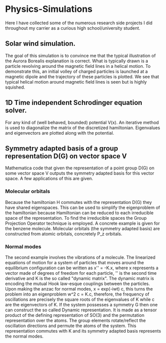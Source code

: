 # Physics-Simulations
Here I have collected some of the numerous research side projects I did throughout my carrier as a curious high school/university student.

## Solar wind simulation.

The goal of this simulation is to convince me that the typical illustration of the Aurora Borealis explanation is correct. What is typically drawn is a particle revolving around the magnetic field lines in a helical motion. To demonstrate this, an initial volley of charged particles is launched at a magnetic dipole and the trajectory of these particles is plotted. We see that typical helical motion around magnetic field lines is seen but is highly squished.

## 1D Time independent Schrodinger equation solver.
For any kind of (well behaved, bounded) potential V(x). An iterative method is used to diagonalize the matrix of the discretized hamiltonian. Eigenvalues and eigenvectors are plotted along with the potential.

## Symmetry adapted basis of a group representation D(G) on vector space V
Mathematica code that given the representation of a point group D(G) on some vector space V outputs the symmetry adapted basis for this vector space. A few applications of this are given.
### Molecular orbitals
Because the hamiltonian H commutes with the representation D(G) they have shared eigenspaces. This can be used to simplify the eigenproblem of the hamiltonian because Hamiltonian can be reduced to each irreducible space of the representation. To find the irreducible spaces the Group Projection Operator technique is employed. A concrete example is given for the benzene molecule. Molecular orbitals (the symmetry adapted basis) are constructed from atomic orbitals, concretely P_z orbitals.
### Normal modes
The second example involves the vibrations of a molecule. The linearized equations of motion for a system of particles that moves around the equilibrium configuration can be written as x'' = -K.x, where x represents a vector made of degrees of freedom for each particle, '' is the second time derivative and K is the so called "dynamic matrix". The dynamic matrix is encoding the mutual Hook law-esque couplings between the particles. Upon making the anzac for normal modes, x = exp(-iwt) c, this turns the problem into an eigenproblem w^2 c = K.c, therefore, the frequency of oscillations are precisely the square roots of the eigenvalues of K while c are the eigenvectors of K.
If the system possesses a symmetry G then one can construct the so called Dynamic representation. It is made as a tensor product of the defining representation of SO(3) and the permutation representation over the atoms. The group elements rotate/reflect the oscillation directions and permute the atoms of the system. This representation commutes with K and its symmetry adapted basis represents the normal modes.
